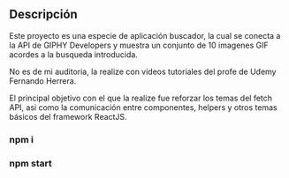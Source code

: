 ## Descripción 

Este proyecto es una especie de aplicación buscador, la cual se conecta a la API de GIPHY Developers y muestra un conjunto de 10 imagenes GIF acordes a la busqueda introducida.

No es de mi auditoria, la realize con videos tutoriales del profe de Udemy Fernando Herrera.

El principal objetivo con el que la realize fue reforzar los temas del fetch API, asi como la comunicación entre componentes, helpers y otros temas básicos del framework ReactJS.

### npm i

### npm start
